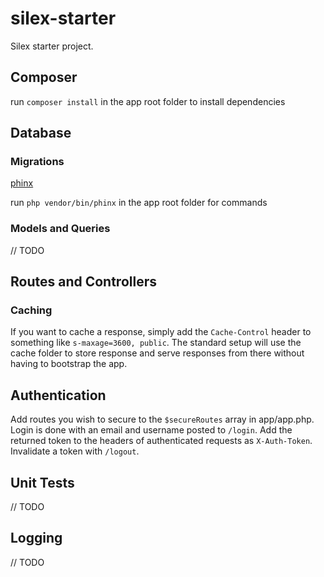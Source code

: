 # silex-starter
Silex starter project.


## Composer

run `composer install` in the app root folder to install dependencies


## Database

### Migrations

[phinx](phinx.org)

run `php vendor/bin/phinx` in the app root folder for commands

### Models and Queries

// TODO

## Routes and Controllers

### Caching

If you want to cache a response, simply add the `Cache-Control` header to something like `s-maxage=3600, public`. 
The standard setup will use the cache folder to store response and serve responses from there without having to bootstrap the app.


## Authentication

Add routes you wish to secure to the `$secureRoutes` array in app/app.php.
Login is done with an email and username posted to `/login`. 
Add the returned token to the headers of authenticated requests as `X-Auth-Token`.
Invalidate a token with `/logout`.

## Unit Tests

// TODO


## Logging

// TODO